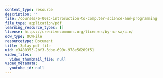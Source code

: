 ```yaml
---
content_type: resource
description: ''
file: /courses/6-00sc-introduction-to-computer-science-and-programming-spring-2011/e34803532bf33cbe699c978e50209f51_GmkRmETGghw.pdf
file_type: application/pdf
learning_resource_types: []
license: https://creativecommons.org/licenses/by-nc-sa/4.0/
ocw_type: OCWFile
resourcetype: Document
title: 3play pdf file
uid: e3480353-2bf3-3cbe-699c-978e50209f51
video_files:
  video_thumbnail_file: null
video_metadata:
  youtube_id: null
---
```

